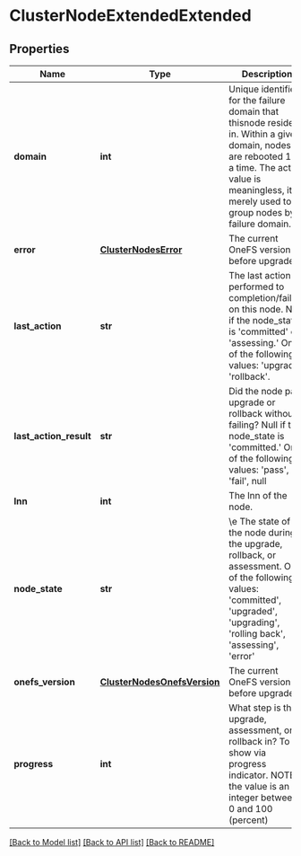 # ClusterNodeExtendedExtended

## Properties
Name | Type | Description | Notes
------------ | ------------- | ------------- | -------------
**domain** | **int** | Unique identifier for the failure domain that thisnode resides in. Within a given domain, nodes are rebooted 1 at a time. The actual value is meaningless, it is merely used to group nodes by failure domain. | [optional] 
**error** | [**ClusterNodesError**](ClusterNodesError.md) | The current OneFS version before upgrade. | [optional] 
**last_action** | **str** | The last action performed to completion/failure on this node.  Null if the node_state is &#39;committed&#39; or &#39;assessing.&#39; One of the following values: &#39;upgrade&#39;, &#39;rollback&#39;. | [optional] 
**last_action_result** | **str** | Did the node pass upgrade or rollback without failing? Null if the node_state is &#39;committed.&#39; One of the following values: &#39;pass&#39;, &#39;fail&#39;, null | [optional] 
**lnn** | **int** | The lnn of the node. | [optional] 
**node_state** | **str** | \\e The state of the node during the upgrade, rollback, or assessment. One of the following values: &#39;committed&#39;, &#39;upgraded&#39;, &#39;upgrading&#39;, &#39;rolling back&#39;, &#39;assessing&#39;, &#39;error&#39; | [optional] 
**onefs_version** | [**ClusterNodesOnefsVersion**](ClusterNodesOnefsVersion.md) | The current OneFS version before upgrade. | [optional] 
**progress** | **int** | What step is the upgrade, assessment, or rollback in? To show via progress indicator. NOTE: the value is an integer between 0 and 100 (percent) | [optional] 

[[Back to Model list]](../README.md#documentation-for-models) [[Back to API list]](../README.md#documentation-for-api-endpoints) [[Back to README]](../README.md)


